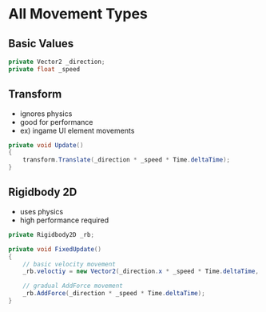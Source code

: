 # All Movement Types

## Basic Values
```C#
private Vector2 _direction;
private float _speed
```

## Transform
- ignores physics
- good for performance
- ex) ingame UI element movements

```C#
private void Update()
{
    transform.Translate(_direction * _speed * Time.deltaTime);
}
```

## Rigidbody 2D
- uses physics
- high performance required

```C#
private Rigidbody2D _rb;

private void FixedUpdate()
{
    // basic velocity movement
    _rb.veloctiy = new Vector2(_direction.x * _speed * Time.deltaTime, _direction.y * _speed * Time.deltaTime);

    // gradual AddForce movement
    _rb.AddForce(_direction * _speed * Time.deltaTime);
}
```